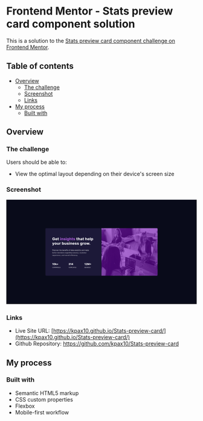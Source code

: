 # Frontend Mentor - Stats preview card component solution

This is a solution to the [Stats preview card component challenge on Frontend Mentor](https://www.frontendmentor.io/challenges/stats-preview-card-component-8JqbgoU62).

## Table of contents

- [Overview](#overview)
  - [The challenge](#the-challenge)
  - [Screenshot](#screenshot)
  - [Links](#links)
- [My process](#my-process)
  - [Built with](#built-with)

## Overview

### The challenge

Users should be able to:

- View the optimal layout depending on their device's screen size

### Screenshot

![](./img/Stats-preview-card-component.png)

### Links

- Live Site URL: [https://kpax10.github.io/Stats-preview-card/](https://kpax10.github.io/Stats-preview-card/)
- Github Repository: [https://github.com/kpax10/Stats-preview-card
](https://github.com/kpax10/Stats-preview-card)

## My process

### Built with

- Semantic HTML5 markup
- CSS custom properties
- Flexbox
- Mobile-first workflow